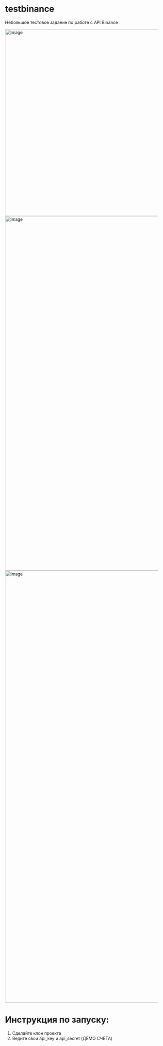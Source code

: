 # testbinance

Небольшое тестовое задание по работе с API Binance

<img width="616" alt="image" src="https://github.com/danial29rus/testbinance/assets/70702619/20a9b483-d694-4152-9202-d9a7b9f2aedc">


<img width="1169" alt="image" src="https://github.com/danial29rus/testbinance/assets/70702619/ef0b2fb8-f1fa-43ae-82f6-1aba83b70790">


<img width="1424" alt="image" src="https://github.com/danial29rus/testbinance/assets/70702619/eeddee09-bab3-4389-824b-c7cf231d4a5c">


# Инструкция по запуску:

1) Сделайте клон проекта 
2) Ведите свои api_key и api_secret (ДЕМО СЧЕТА)


